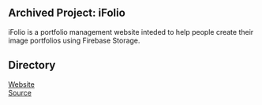 ## Archived Project: iFolio
iFolio is a portfolio management website inteded to help people create their image portfolios using Firebase Storage.

## Directory
<a target="_blank" href="https://r0h.in/articles/learning/ifolio">Website</a><br>
<a target="_blank" href="https://github.com/r0hin/r0hin/articles/learning/ifolio">Source</a><br>